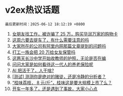 # v2ex热议话题

`最后更新时间：2025-06-12 18:12:19 +0800`

1. [女朋友找工作，被诈骗了 25 万，购买华润万家的购物卡](https://www.v2ex.com/t/1138067)
1. [这周六要去提车了，有什么需要注意的吗](https://www.v2ex.com/t/1138046)
1. [大家所在的公司有阿里内网那篇文章提到的问题吗](https://www.v2ex.com/t/1138040)
1. [打工一族会把 20 万给女友保管吗](https://www.v2ex.com/t/1138103)
1. [这两天长沙中学开始收教师的护照，无论是否在编](https://www.v2ex.com/t/1138089)
1. [问问大家是如何看待这一代人的养老保险呢](https://www.v2ex.com/t/1138058)
1. [AI 把活干了，人干啥?](https://www.v2ex.com/t/1138110)
1. [[测试] 测测你是绝对的赌徒，还是冷静的分析者？](https://www.v2ex.com/t/1138088)
1. [“桂味荔枝， 8 元/斤”，桂味这是要大规模上市了么？](https://www.v2ex.com/t/1138013)
1. [开车一年多了，还是遇到了事故，大家小心点](https://www.v2ex.com/t/1138192)

